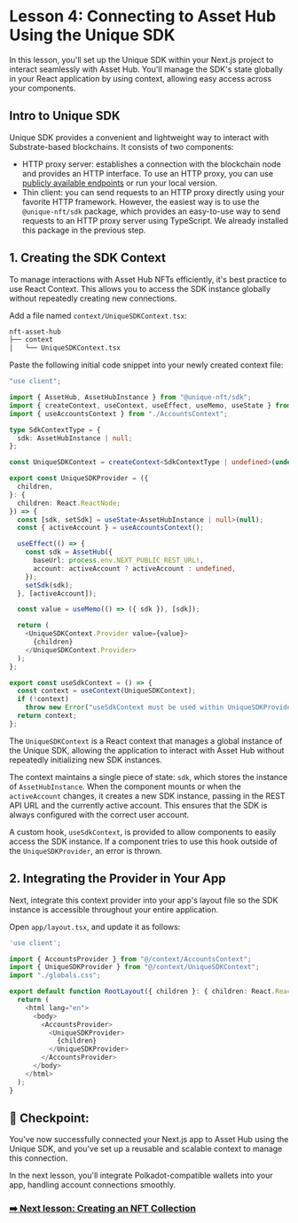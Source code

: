 # Lesson 4: Connecting to Asset Hub Using the Unique SDK

In this lesson, you'll set up the Unique SDK within your Next.js project to interact seamlessly with Asset Hub. You'll manage the SDK's state globally in your React application by using context, allowing easy access across your components.

## Intro to Unique SDK

Unique SDK provides a convenient and lightweight way to interact with Substrate-based blockchains. It consists of two components:

- HTTP proxy server: establishes a connection with the blockchain node and provides an HTTP interface. To use an HTTP proxy, you can use [publicly available endpoints](https://docs.unique.network/reference/sdk-endpoints.html) or run your local version.
- Thin client: you can send requests to an HTTP proxy directly using your favorite HTTP framework. However, the easiest way is to use the `@unique-nft/sdk` package, which provides an easy-to-use way to send requests to an HTTP proxy server using TypeScript. We already installed this package in the previous step.

## 1. Creating the SDK Context

To manage interactions with Asset Hub NFTs efficiently, it's best practice to use React Context. This allows you to access the SDK instance globally without repeatedly creating new connections.

Add a file named `context/UniqueSDKContext.tsx`:

```sh
nft-asset-hub
├── context
│   └── UniqueSDKContext.tsx
```

Paste the following initial code snippet into your newly created context file:

```ts
"use client";

import { AssetHub, AssetHubInstance } from "@unique-nft/sdk";
import { createContext, useContext, useEffect, useMemo, useState } from "react";
import { useAccountsContext } from "./AccountsContext";

type SdkContextType = {
  sdk: AssetHubInstance | null;
};

const UniqueSDKContext = createContext<SdkContextType | undefined>(undefined);

export const UniqueSDKProvider = ({
  children,
}: {
  children: React.ReactNode;
}) => {
  const [sdk, setSdk] = useState<AssetHubInstance | null>(null);
  const { activeAccount } = useAccountsContext();

  useEffect(() => {
    const sdk = AssetHub({
      baseUrl: process.env.NEXT_PUBLIC_REST_URL!,
      account: activeAccount ? activeAccount : undefined,
    });
    setSdk(sdk);
  }, [activeAccount]);

  const value = useMemo(() => ({ sdk }), [sdk]);

  return (
    <UniqueSDKContext.Provider value={value}>
      {children}
    </UniqueSDKContext.Provider>
  );
};

export const useSdkContext = () => {
  const context = useContext(UniqueSDKContext);
  if (!context)
    throw new Error("useSdkContext must be used within UniqueSDKProvider");
  return context;
};
```

The `UniqueSDKContext` is a React context that manages a global instance of the Unique SDK, allowing the application to interact with Asset Hub without repeatedly initializing new SDK instances.

The context maintains a single piece of state: `sdk`, which stores the instance of `AssetHubInstance`. When the component mounts or when the `activeAccount` changes, it creates a new SDK instance, passing in the REST API URL and the currently active account. This ensures that the SDK is always configured with the correct user account.

A custom hook, `useSdkContext`, is provided to allow components to easily access the SDK instance. If a component tries to use this hook outside of the `UniqueSDKProvider`, an error is thrown.

## 2. Integrating the Provider in Your App

Next, integrate this context provider into your app's layout file so the SDK instance is accessible throughout your entire application.

Open `app/layout.tsx`, and update it as follows:

```ts
'use client';

import { AccountsProvider } from "@/context/AccountsContext";
import { UniqueSDKProvider } from "@/context/UniqueSDKContext";
import "./globals.css";

export default function RootLayout({ children }: { children: React.ReactNode }) {
  return (
    <html lang="en">
      <body>
        <AccountsProvider>
          <UniqueSDKProvider>
            {children}
          </UniqueSDKProvider>
        </AccountsProvider>
      </body>
    </html>
  );
}
```

## 🎯 Checkpoint:
You've now successfully connected your Next.js app to Asset Hub using the Unique SDK, and you've set up a reusable and scalable context to manage this connection.

In the next lesson, you'll integrate Polkadot-compatible wallets into your app, handling account connections smoothly.

### [➡️ Next lesson: Creating an NFT Collection](./lesson-5-collections.md)